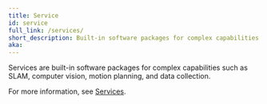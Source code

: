 ```yaml
---
title: Service
id: service
full_link: /services/
short_description: Built-in software packages for complex capabilities such as SLAM, Computer Vision, Motion Planning, and Data Collection.
aka:
---
```


Services are built-in software packages for complex capabilities such as SLAM, computer vision, motion planning, and data collection.

For more information, see [Services](/services/).
